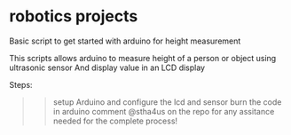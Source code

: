 # robotics projects
Basic script to get started with arduino for height measurement

This scripts allows arduino to measure height of a person or object using ultrasonic sensor
And display value in an LCD display

Steps:
>> setup Arduino and configure the lcd and sensor
>> burn the code in arduino
>> comment @stha4us on the repo for any assitance needed for the complete process!